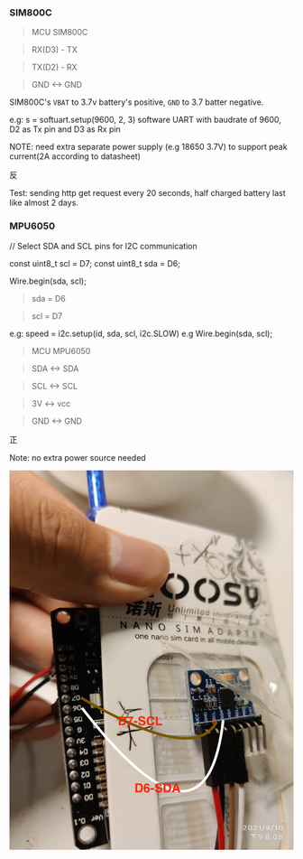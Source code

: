 ### SIM800C


> MCU  SIM800C

> RX(D3) - TX  

> TX(D2) - RX

> GND <-> GND


SIM800C's `VBAT` to 3.7v battery's positive, `GND` to 3.7 batter negative.


e.g: s = softuart.setup(9600, 2, 3)
software UART with baudrate of 9600, D2 as Tx pin and D3 as Rx pin


NOTE: need extra separate power supply (e.g 18650 3.7V) to support peak current(2A according to datasheet)


反

Test: sending http get request every 20 seconds, half charged battery last like almost 2 days.


### MPU6050

// Select SDA and SCL pins for I2C communication

const uint8_t scl = D7;
const uint8_t sda = D6;


Wire.begin(sda, scl);

> sda = D6

> scl = D7

e.g: speed = i2c.setup(id, sda, scl, i2c.SLOW) 
e.g  Wire.begin(sda, scl);

> MCU   MPU6050

> SDA <-> SDA

> SCL <-> SCL 

> 3V  <-> vcc

> GND <-> GND

正

Note: no extra power source needed


![wire](./mpu6050.jpg)
